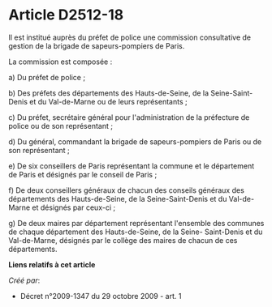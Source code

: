 # Article D2512-18

Il est institué auprès du préfet de police une commission consultative de gestion de la brigade de sapeurs-pompiers de
Paris. 

La commission est composée : 

a) Du préfet de police ; 

b) Des préfets des départements des Hauts-de-Seine, de la Seine-Saint-Denis et du Val-de-Marne ou de leurs représentants ; 

c) Du préfet, secrétaire général pour l'administration de la préfecture de police ou de son représentant ; 

d) Du général, commandant la brigade de sapeurs-pompiers de Paris ou de son représentant ; 

e) De six conseillers de Paris représentant la commune et le département de Paris et désignés par le conseil de Paris ; 

f) De deux conseillers généraux de chacun des conseils généraux des départements des Hauts-de-Seine, de la Seine-Saint-Denis
et du Val-de-Marne et désignés par ceux-ci ; 

g) De deux maires par département représentant l'ensemble des communes de chaque département des Hauts-de-Seine, de la Seine-
Saint-Denis et du Val-de-Marne, désignés par le collège des maires de chacun de ces départements.

**Liens relatifs à cet article**

_Créé par_:

  - Décret n°2009-1347 du 29 octobre 2009 - art. 1
